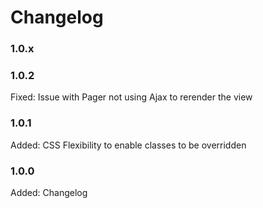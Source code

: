 # Changelog

### 1.0.x

### 1.0.2
Fixed:  Issue with Pager not using Ajax to rerender the view

### 1.0.1

Added:  CSS Flexibility to enable classes to be overridden

### 1.0.0

Added:      Changelog
